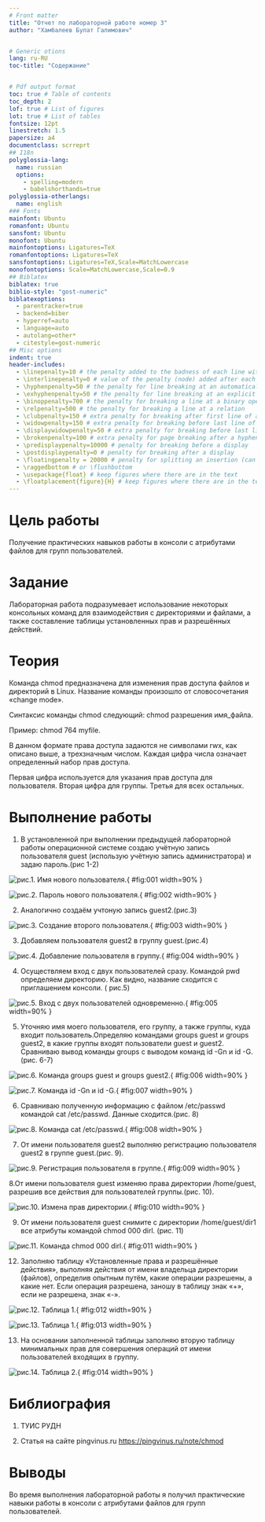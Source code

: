 ```yaml
---
# Front matter
title: "Отчет по лабораторной работе номер 3"
author: "Хамбалеев Булат Галимович"


# Generic otions
lang: ru-RU
toc-title: "Содержание"


# Pdf output format
toc: true # Table of contents
toc_depth: 2
lof: true # List of figures
lot: true # List of tables
fontsize: 12pt
linestretch: 1.5
papersize: a4
documentclass: scrreprt
## I18n
polyglossia-lang:
  name: russian
  options:
	- spelling=modern
	- babelshorthands=true
polyglossia-otherlangs:
  name: english
### Fonts
mainfont: Ubuntu
romanfont: Ubuntu
sansfont: Ubuntu
monofont: Ubuntu
mainfontoptions: Ligatures=TeX
romanfontoptions: Ligatures=TeX
sansfontoptions: Ligatures=TeX,Scale=MatchLowercase
monofontoptions: Scale=MatchLowercase,Scale=0.9
## Biblatex
biblatex: true
biblio-style: "gost-numeric"
biblatexoptions:
  - parentracker=true
  - backend=biber
  - hyperref=auto
  - language=auto
  - autolang=other*
  - citestyle=gost-numeric
## Misc options
indent: true
header-includes:
  - \linepenalty=10 # the penalty added to the badness of each line within a paragraph (no associated penalty node) Increasing the value makes tex try to have fewer lines in the paragraph.
  - \interlinepenalty=0 # value of the penalty (node) added after each line of a paragraph.
  - \hyphenpenalty=50 # the penalty for line breaking at an automatically inserted hyphen
  - \exhyphenpenalty=50 # the penalty for line breaking at an explicit hyphen
  - \binoppenalty=700 # the penalty for breaking a line at a binary operator
  - \relpenalty=500 # the penalty for breaking a line at a relation
  - \clubpenalty=150 # extra penalty for breaking after first line of a paragraph
  - \widowpenalty=150 # extra penalty for breaking before last line of a paragraph
  - \displaywidowpenalty=50 # extra penalty for breaking before last line before a display math
  - \brokenpenalty=100 # extra penalty for page breaking after a hyphenated line
  - \predisplaypenalty=10000 # penalty for breaking before a display
  - \postdisplaypenalty=0 # penalty for breaking after a display
  - \floatingpenalty = 20000 # penalty for splitting an insertion (can only be split footnote in standard LaTeX)
  - \raggedbottom # or \flushbottom
  - \usepackage{float} # keep figures where there are in the text
  - \floatplacement{figure}{H} # keep figures where there are in the text
---
```


# Цель работы

Получение практических навыков работы в консоли с атрибутами файлов для групп пользователей.

# Задание

Лабораторная работа подразумевает использование некоторых консольных команд для взаимодействия с директориями и файлами, а также составление таблицы установленных прав и разрешённых действий.

# Теория

Команда chmod предназначена для изменения прав доступа файлов и директорий в Linux. Название команды произошло от словосочетания «change mode».

Синтаксис команды chmod следующий: chmod разрешения имя_файла.

Пример: chmod 764 myfile.

В данном формате права доступа задаются не символами rwx, как описано выше, а трехзначным числом. Каждая цифра числа означает определенный набор прав доступа.

Первая цифра используется для указания прав доступа для пользователя. Вторая цифра для группы. Третья для всех остальных.


# Выполнение работы

1. В установленной при выполнении предыдущей лабораторной работы
операционной системе создаю учётную запись пользователя guest (использую учётную запись администратора) и задаю пароль.(рис 1-2)

![рис.1. Имя нового пользователя.](images/1.jpg){ #fig:001 width=90% }

![рис.2. Пароль нового пользователя.](images/2.jpg){ #fig:002 width=90% }


2. Аналогично создаём учтоную запись guest2.(рис.3)


![рис.3. Создание второго пользователя.](images/3.jpg){ #fig:003 width=90% }


3. Добавляем пользователя guest2 в группу guest.(рис.4)


![рис.4. Добавление пользователя в группу.](images/4.jpg){ #fig:004 width=90% }


4. Осуществляем вход с двух пользователей сразу. Командой pwd определяем директорию. Как видно, название сходится с приглашением консоли. ( рис.5)

![рис.5. Вход с двух пользователей одновременно.](images/5.jpg){ #fig:005 width=90% }


5. Уточняю имя моего пользователя, его группу, а также группы, куда входит пользователь.Определяю командами
groups guest и groups guest2, в какие группы входят пользователи guest и guest2. Сравниваю вывод команды groups с выводом команд id -Gn и id -G. (рис. 6-7)


![рис.6. Команда groups guest и groups guest2.](images/6.jpg){ #fig:006 width=90% }

![рис.7. Команда id -Gn и id  -G.](images/7.jpg){ #fig:007 width=90% }


6. Cравниваю полученную информацию с файлом /etc/passwd командой cat /etc/passwd. Данные сходится.(рис. 8)

![рис.8. Команда cat /etc/passwd.](images/8.jpg){ #fig:008 width=90% }


7. От имени пользователя guest2 выполняю регистрацию пользователя guest2 в группе guest.(рис. 9).

![рис.9. Регистрация пользователя в группе.](images/9.jpg){ #fig:009 width=90% }


8.От имени пользователя guest изменяю права директории /home/guest, разрешив все действия для пользователей группы.(рис. 10).

![рис.10. Измена прав директории.](images/10.jpg){ #fig:010 width=90% }


9. От имени пользователя guest снимите с директории /home/guest/dir1 все атрибуты командой chmod 000 dirl. (рис. 11)

![рис.11. Команда chmod 000 dirl.](images/11.jpg){ #fig:011 width=90% }


12. Заполняю таблицу «Установленные права и разрешённые действия», выполняя действия от имени владельца директории (файлов), определив опытным путём, какие операции разрешены, а какие нет.
Если операция разрешена, заношу в таблицу знак «+», если не разрешена, знак «-».


![рис.12. Таблица 1.](images/12.jpg){ #fig:012 width=90% }


![рис.13. Таблица 1.](images/13.jpg){ #fig:013 width=90% }


13. На основании заполненной таблицы заполняю вторую таблицу минимальных прав для совершения операций от имени пользователей входящих в группу.


![рис.14. Таблица 2.](images/14.jpg){ #fig:014 width=90% }

# Библиография

1. ТУИС РУДН

2. Статья на сайте pingvinus.ru <https://pingvinus.ru/note/chmod>

# Выводы

Во время выполнения лабораторной работы я получил практические навыки работы в консоли с атрибутами файлов для групп пользователей.










